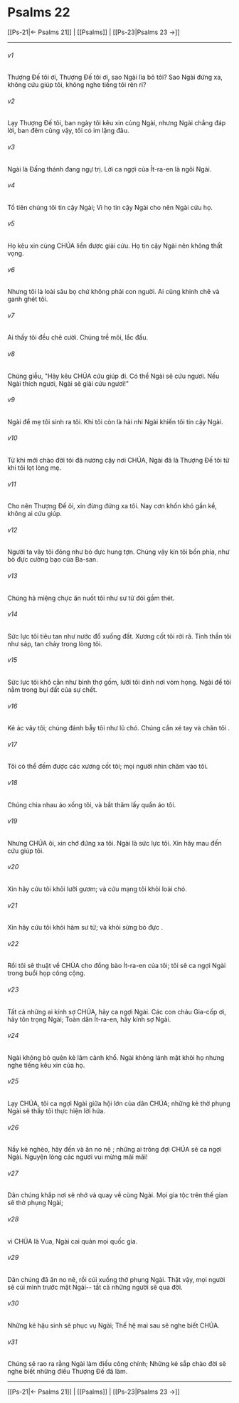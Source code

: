 # Psalms 22

[[Ps-21|← Psalms 21]] | [[Psalms]] | [[Ps-23|Psalms 23 →]]
***



###### v1 
Thượng Đế tôi ơi, Thượng Đế tôi ơi, sao Ngài lìa bỏ tôi? Sao Ngài đứng xa, không cứu giúp tôi, không nghe tiếng tôi rên rỉ? 

###### v2 
Lạy Thượng Đế tôi, ban ngày tôi kêu xin cùng Ngài, nhưng Ngài chẳng đáp lời, ban đêm cũng vậy, tôi có im lặng đâu. 

###### v3 
Ngài là Đấng thánh đang ngự trị. Lời ca ngợi của Ít-ra-en là ngôi Ngài. 

###### v4 
Tổ tiên chúng tôi tin cậy Ngài; Vì họ tin cậy Ngài cho nên Ngài cứu họ. 

###### v5 
Họ kêu xin cùng CHÚA liền được giải cứu. Họ tin cậy Ngài nên không thất vọng. 

###### v6 
Nhưng tôi là loài sâu bọ chứ không phải con người. Ai cũng khinh chê và ganh ghét tôi. 

###### v7 
Ai thấy tôi đều chê cười. Chúng trề môi, lắc đầu. 

###### v8 
Chúng giễu, "Hãy kêu CHÚA cứu giúp đi. Có thể Ngài sẽ cứu ngươi. Nếu Ngài thích ngươi, Ngài sẽ giải cứu ngươi!" 

###### v9 
Ngài để mẹ tôi sinh ra tôi. Khi tôi còn là hài nhi Ngài khiến tôi tin cậy Ngài. 

###### v10 
Từ khi mới chào đời tôi đã nương cậy nơi CHÚA, Ngài đã là Thượng Đế tôi từ khi tôi lọt lòng mẹ. 

###### v11 
Cho nên Thượng Đế ôi, xin đừng đứng xa tôi. Nay cơn khốn khó gần kề, không ai cứu giúp. 

###### v12 
Người ta vây tôi đông như bò đực hung tợn. Chúng vây kín tôi bốn phía, như bò đực cường bạo của Ba-san. 

###### v13 
Chúng hả miệng chực ăn nuốt tôi như sư tử đói gầm thét. 

###### v14 
Sức lực tôi tiêu tan như nước đổ xuống đất. Xương cốt tôi rời rã. Tinh thần tôi như sáp, tan chảy trong lòng tôi. 

###### v15 
Sức lực tôi khô cằn như bình thợ gốm, lưỡi tôi dính nơi vòm họng. Ngài để tôi nằm trong bụi đất của sự chết. 

###### v16 
Kẻ ác vây tôi; chúng đánh bẫy tôi như lũ chó. Chúng cắn xé tay và chân tôi . 

###### v17 
Tôi có thể đếm được các xương cốt tôi; mọi người nhìn chăm vào tôi. 

###### v18 
Chúng chia nhau áo xống tôi, và bắt thăm lấy quần áo tôi. 

###### v19 
Nhưng CHÚA ôi, xin chớ đứng xa tôi. Ngài là sức lực tôi. Xin hãy mau đến cứu giúp tôi. 

###### v20 
Xin hãy cứu tôi khỏi lưỡi gươm; và cứu mạng tôi khỏi loài chó. 

###### v21 
Xin hãy cứu tôi khỏi hàm sư tử; và khỏi sừng bò đực . 

###### v22 
Rồi tôi sẽ thuật về CHÚA cho đồng bào Ít-ra-en của tôi; tôi sẽ ca ngợi Ngài trong buổi họp công cộng. 

###### v23 
Tất cả những ai kính sợ CHÚA, hãy ca ngợi Ngài. Các con cháu Gia-cốp ơi, hãy tôn trọng Ngài; Toàn dân Ít-ra-en, hãy kính sợ Ngài. 

###### v24 
Ngài không bỏ quên kẻ lâm cảnh khổ. Ngài không lánh mặt khỏi họ nhưng nghe tiếng kêu xin của họ. 

###### v25 
Lạy CHÚA, tôi ca ngợi Ngài giữa hội lớn của dân CHÚA; những kẻ thờ phụng Ngài sẽ thấy tôi thực hiện lời hứa. 

###### v26 
Nầy kẻ nghèo, hãy đến và ăn no nê ; những ai trông đợi CHÚA sẽ ca ngợi Ngài. Nguyện lòng các ngươi vui mừng mãi mãi! 

###### v27 
Dân chúng khắp nơi sẽ nhớ và quay về cùng Ngài. Mọi gia tộc trên thế gian sẽ thờ phụng Ngài; 

###### v28 
vì CHÚA là Vua, Ngài cai quản mọi quốc gia. 

###### v29 
Dân chúng đã ăn no nê, rồi cúi xuống thờ phụng Ngài. Thật vậy, mọi người sẽ cúi mình trước mặt Ngài-- tất cả những người sẽ qua đời. 

###### v30 
Những kẻ hậu sinh sẽ phục vụ Ngài; Thế hệ mai sau sẽ nghe biết CHÚA. 

###### v31 
Chúng sẽ rao ra rằng Ngài làm điều công chính; Những kẻ sắp chào đời sẽ nghe biết những điều Thượng Đế đã làm.

***
[[Ps-21|← Psalms 21]] | [[Psalms]] | [[Ps-23|Psalms 23 →]]
